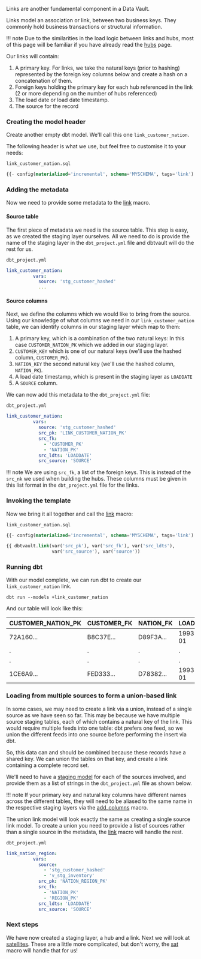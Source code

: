 Links are another fundamental component in a Data Vault. 

Links model an association or link, between two business keys. They commonly hold business transactions or structural 
information.

!!! note
    Due to the similarities in the load logic between links and hubs, most of this page will be familiar if you have already read the
    [hubs](wt_hubs.md) page.

Our links will contain:

1. A primary key. For links, we take the natural keys (prior to hashing) represented by the foreign key columns below 
and create a hash on a concatenation of them. 
2. Foreign keys holding the primary key for each hub referenced in the link (2 or more depending on the number of hubs 
referenced) 
3. The load date or load date timestamp.
4. The source for the record

### Creating the model header

Create another empty dbt model. We'll call this one ```link_customer_nation```. 

The following header is what we use, but feel free to customise it to your needs:

```link_customer_nation.sql```
```sql
{{- config(materialized='incremental', schema='MYSCHEMA', tags='link') -}}

```

### Adding the metadata

Now we need to provide some metadata to the [link](../macros.md#link) macro.

#### Source table

The first piece of metadata we need is the source table. This step is easy, as we created the 
staging layer ourselves. All we need to do is provide the name of the staging layer in the ```dbt_project.yml``` file 
and dbtvault will do the rest for us.

```dbt_project.yml```

```yaml
link_customer_nation:
          vars:
            source: 'stg_customer_hashed'
            ...
```

#### Source columns

Next, we define the columns which we would like to bring from the source.
Using our knowledge of what columns we need in our  ```link_customer_nation``` table, we can identify columns in our
staging layer which map to them:

1. A primary key, which is a combination of the two natural keys: In this case ```CUSTOMER_NATION_PK``` 
which we added in our staging layer.
2. ```CUSTOMER_KEY``` which is one of our natural keys (we'll use the hashed column, ```CUSTOMER_PK```).
3. ```NATION_KEY``` the second natural key (we'll use the hashed column, ```NATION_PK```).
4. A load date timestamp, which is present in the staging layer as ```LOADDATE``` 
5. A ```SOURCE``` column.

We can now add this metadata to the ```dbt_project.yml``` file:

```dbt_project.yml```
```yaml  hl_lines="4 5 6 7 8 9"
link_customer_nation:
          vars:
            source: 'stg_customer_hashed'
            src_pk: 'LINK_CUSTOMER_NATION_PK'
            src_fk:
              - 'CUSTOMER_PK'
              - 'NATION_PK'
            src_ldts: 'LOADDATE'
            src_source: 'SOURCE'
```

!!! note 
    We are using ```src_fk```, a list of the foreign keys. This is instead of the ```src_nk``` 
    we used when building the hubs. These columns must be given in this list format in the ```dbt_project.yml``` file
    for the links.
    
### Invoking the template 

Now we bring it all together and call the [link](../macros.md#link) macro:

```link_customer_nation.sql```
```sql hl_lines="3 4"
{{- config(materialized='incremental', schema='MYSCHEMA', tags='link') -}}

{{ dbtvault.link(var('src_pk'), var('src_fk'), var('src_ldts'),
                 var('src_source'), var('source'))                      }}

```

### Running dbt

With our model complete, we can run dbt to create our ```link_customer_nation``` link.

```dbt run --models +link_customer_nation```

And our table will look like this:

| CUSTOMER_NATION_PK | CUSTOMER_FK  | NATION_FK    | LOADDATE   | SOURCE       |
| ------------------ | ------------ | ------------ | ---------- | ------------ |
| 72A160...          | B8C37E...    | D89F3A...    | 1993-01-01 | 1            |
| .                  | .            | .            | .          | .            |
| .                  | .            | .            | .          | .            |
| 1CE6A9...          | FED333...    | D78382...    | 1993-01-01 | 1            |

### Loading from multiple sources to form a union-based link

In some cases, we may need to create a link via a union, instead of a single source as we have seen so far.
This may be because we have multiple source staging tables, each of which contains a natural key of the link. 
This would require multiple feeds into one table: dbt prefers one feed, 
so we union the different feeds into one source before performing the insert via dbt. 

So, this data can and should be combined because these records have a shared key. 
We can union the tables on that key, and create a link containing a complete record set.

We'll need to have a [staging model](wt_staging.md) for each of the sources involved, 
and provide them as a list of strings in the ```dbt_project.yml``` file as shown below.

!!! note
    If your primary key and natural key columns have different names across the different
    tables, they will need to be aliased to the same name in the respective staging layers 
    via the [add_columns](../macros.md#add_columns) macro.

The union link model will look exactly the same as creating a single source link model. To create a union you need to 
provide a list of sources rather than a single source in the metadata, the [link](../macros.md#link) macro 
will handle the rest. 

```dbt_project.yml```
```yaml hl_lines="3 4 5"   
link_nation_region:
          vars:
            source:
              - 'stg_customer_hashed'
              - 'v_stg_inventory'
            src_pk: 'NATION_REGION_PK'
            src_fk:
              - 'NATION_PK'
              - 'REGION_PK'
            src_ldts: 'LOADDATE'
            src_source: 'SOURCE'
```

### Next steps

We have now created a staging layer, a hub and a link. Next we will look at [satellites](wt_satellites.md). 
These are a little more complicated, but don't worry, the [sat](../macros.md#sat) macro will handle that for 
us! 
